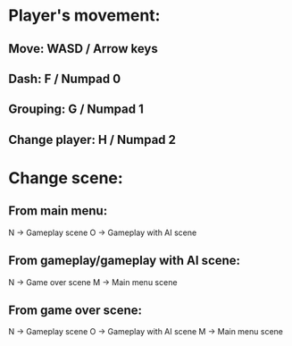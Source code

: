 # Player's movement:

## Move: WASD / Arrow keys
## Dash: F / Numpad 0
## Grouping: G / Numpad 1
## Change player: H / Numpad 2

# Change scene:
## From main menu: 
N -> Gameplay scene
O -> Gameplay with AI scene
## From gameplay/gameplay with AI scene:
N -> Game over scene
M -> Main menu scene
## From game over scene:
N -> Gameplay scene
O -> Gameplay with AI scene
M -> Main menu scene
